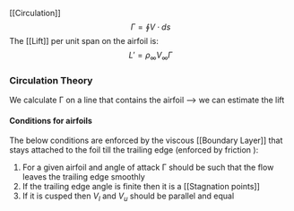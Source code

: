 [[Circulation]]
$$\Gamma=\oint V\cdot ds$$
The [[Lift]] per unit span on the airfoil is:
$$L'=\rho _\infty V_\infty \Gamma$$

### Circulation Theory
We calculate Γ on a line that contains the airfoil --> we can estimate the lift

#### Conditions for airfoils
 The below conditions are enforced by the viscous [[Boundary Layer]] that stays attached to the foil till the trailing edge (enforced by friction ):
1. For a given airfoil and angle of attack Γ should be such that the flow leaves the trailing edge smoothly
2. If the trailing edge angle is finite then it is a [[Stagnation points]]
3. If it is cusped then $V_l$ and $V_u$ should be parallel and equal
